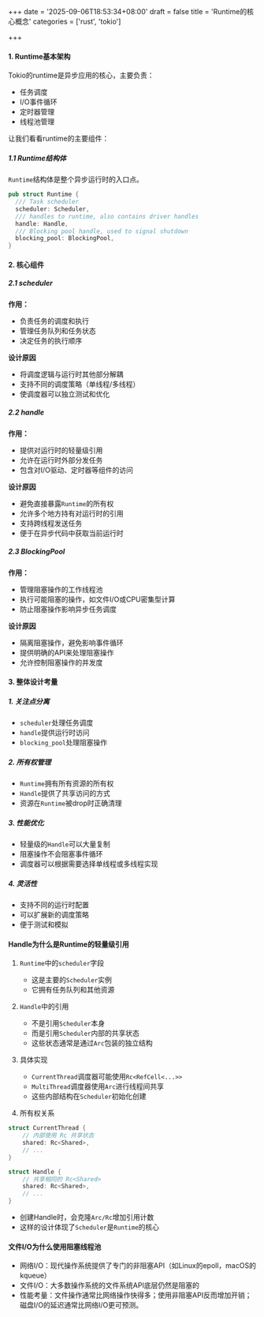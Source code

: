 +++
date = '2025-09-06T18:53:34+08:00'
draft = false
title = 'Runtime的核心概念'
categories = ['rust', 'tokio']

+++

#### 1. Runtime基本架构

Tokio的runtime是异步应用的核心，主要负责：

* 任务调度
* I/O事件循环
* 定时器管理
* 线程池管理

让我们看看runtime的主要组件：

##### 1.1 Runtime结构体

`Runtime`结构体是整个异步运行时的入口点。

```rust
pub struct Runtime {
  /// Task scheduler
  scheduler: Scheduler,
  /// handles to runtime, also contains driver handles
  handle: Handle,
  /// Blocking pool handle, used to signal shutdown
  blocking_pool: BlockingPool,
}
```

#### 2. 核心组件

##### 2.1 scheduler

**作用：**

* 负责任务的调度和执行
* 管理任务队列和任务状态
* 决定任务的执行顺序

**设计原因**

- 将调度逻辑与运行时其他部分解耦
- 支持不同的调度策略（单线程/多线程）
- 使调度器可以独立测试和优化

##### 2.2 handle

**作用：**

- 提供对运行时的轻量级引用
- 允许在运行时外部分发任务
- 包含对I/O驱动、定时器等组件的访问

**设计原因**

- 避免直接暴露`Runtime`的所有权
- 允许多个地方持有对运行时的引用
- 支持跨线程发送任务
- 便于在异步代码中获取当前运行时

##### 2.3 BlockingPool

**作用：**

- 管理阻塞操作的工作线程池
- 执行可能阻塞的操作，如文件I/O或CPU密集型计算
- 防止阻塞操作影响异步任务调度

**设计原因**

- 隔离阻塞操作，避免影响事件循环
- 提供明确的API来处理阻塞操作
- 允许控制阻塞操作的并发度

#### 3. 整体设计考量

##### 1. 关注点分离

- `scheduler`处理任务调度
- `handle`提供运行时访问
- `blocking_pool`处理阻塞操作

##### 2. 所有权管理

- `Runtime`拥有所有资源的所有权
- `Handle`提供了共享访问的方式
- 资源在`Runtime`被drop时正确清理

##### 3. 性能优化

* 轻量级的`Handle`可以大量复制
* 阻塞操作不会阻塞事件循环
* 调度器可以根据需要选择单线程或多线程实现

##### 4. 灵活性

- 支持不同的运行时配置
- 可以扩展新的调度策略
- 便于测试和模拟

#### Handle为什么是Runtime的轻量级引用

1. `Runtime`中的`scheduler`字段
   - 这是主要的`Scheduler`实例
   - 它拥有任务队列和其他资源
2. `Handle`中的引用
   - 不是引用`Scheduler`本身
   - 而是引用`Scheduler`内部的共享状态
   - 这些状态通常是通过`Arc`包装的独立结构
3. 具体实现
   - `CurrentThread`调度器可能使用`Rc<RefCell<...>>`
   - `MultiThread`调度器使用`Arc`进行线程间共享
   - 这些内部结构在`Scheduler`初始化创建

4. 所有权关系

```rust
struct CurrentThread {
    // 内部使用 Rc 共享状态
    shared: Rc<Shared>,
    // ...
}

struct Handle {
    // 共享相同的 Rc<Shared>
    shared: Rc<Shared>,
    // ...
}
```

- 创建Handle时，会克隆`Arc/Rc`增加引用计数
- 这样的设计体现了`Scheduler`是`Runtime`的核心

#### 文件I/O为什么使用阻塞线程池

- 网络I/O：现代操作系统提供了专门的非阻塞API（如Linux的epoll，macOS的kqueue）
- 文件I/O：大多数操作系统的文件系统API底层仍然是阻塞的
- 性能考量：文件操作通常比网络操作快得多；使用非阻塞API反而增加开销；磁盘I/O的延迟通常比网络I/O更可预测。

